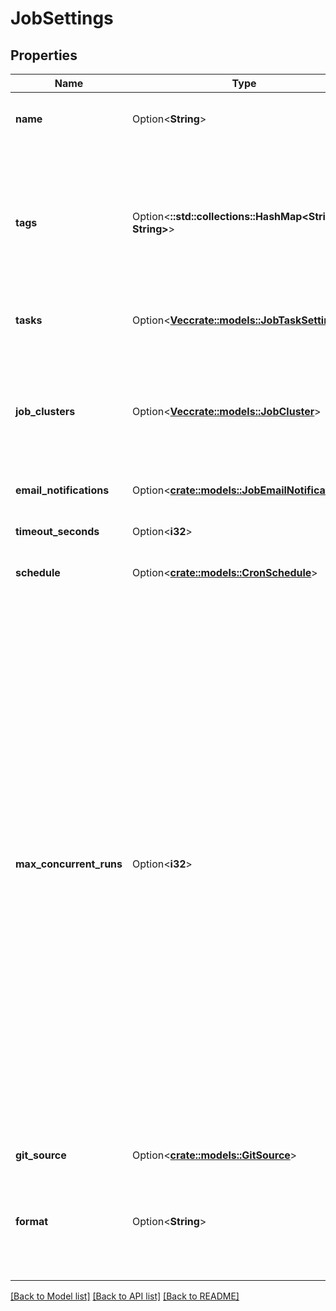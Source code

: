 # JobSettings

## Properties

Name | Type | Description | Notes
------------ | ------------- | ------------- | -------------
**name** | Option<**String**> | An optional name for the job. | [optional][default to Untitled]
**tags** | Option<**::std::collections::HashMap<String, String>**> | A map of tags associated with the job. These are forwarded to the cluster as cluster tags for jobs clusters, and are subject to the same limitations as cluster tags. A maximum of 25 tags can be added to the job. | [optional][default to {}]
**tasks** | Option<[**Vec<crate::models::JobTaskSettings>**](JobTaskSettings.md)> | A list of task specifications to be executed by this job. | [optional]
**job_clusters** | Option<[**Vec<crate::models::JobCluster>**](JobCluster.md)> | A list of job cluster specifications that can be shared and reused by tasks of this job. Libraries cannot be declared in a shared job cluster. You must declare dependent libraries in task settings. | [optional]
**email_notifications** | Option<[**crate::models::JobEmailNotifications**](JobEmailNotifications.md)> |  | [optional]
**timeout_seconds** | Option<**i32**> | An optional timeout applied to each run of this job. The default behavior is to have no timeout. | [optional]
**schedule** | Option<[**crate::models::CronSchedule**](CronSchedule.md)> |  | [optional]
**max_concurrent_runs** | Option<**i32**> | An optional maximum allowed number of concurrent runs of the job.  Set this value if you want to be able to execute multiple runs of the same job concurrently. This is useful for example if you trigger your job on a frequent schedule and want to allow consecutive runs to overlap with each other, or if you want to trigger multiple runs which differ by their input parameters.  This setting affects only new runs. For example, suppose the job’s concurrency is 4 and there are 4 concurrent active runs. Then setting the concurrency to 3 won’t kill any of the active runs. However, from then on, new runs are skipped unless there are fewer than 3 active runs.  This value cannot exceed 1000\\. Setting this value to 0 causes all new runs to be skipped. The default behavior is to allow only 1 concurrent run. | [optional]
**git_source** | Option<[**crate::models::GitSource**](GitSource.md)> |  | [optional]
**format** | Option<**String**> | Used to tell what is the format of the job. This field is ignored in Create/Update/Reset calls. When using the Jobs API 2.1 this value is always set to `\"MULTI_TASK\"`. | [optional]

[[Back to Model list]](../README.md#documentation-for-models) [[Back to API list]](../README.md#documentation-for-api-endpoints) [[Back to README]](../README.md)



